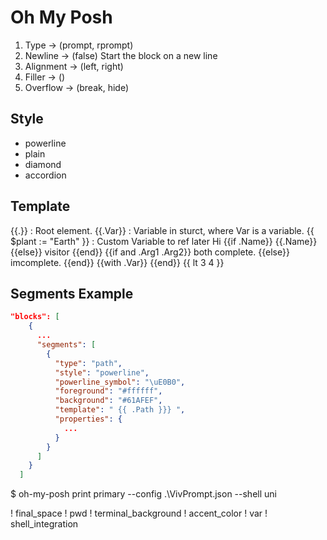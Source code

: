 # Oh My Posh

1. Type -> (prompt, rprompt)
2. Newline -> (false) Start the block on a new line
3. Alignment -> (left, right)
4. Filler -> ()
5. Overflow -> (break, hide)

## Style

- powerline
- plain
- diamond
- accordion

## Template

{{.}} : Root element.
{{.Var}} : Variable in sturct, where Var is a variable.
{{ $plant := "Earth" }} : Custom Variable to ref later
Hi {{if .Name}} {{.Name}} {{else}} visitor {{end}}
{{if and .Arg1 .Arg2}} both complete. {{else}} imcomplete. {{end}}
{{with .Var}} {{end}}
{{ lt 3 4 }}

## Segments Example

```json
"blocks": [
    {
      ...
      "segments": [
        {
          "type": "path",
          "style": "powerline",
          "powerline_symbol": "\uE0B0",
          "foreground": "#ffffff",
          "background": "#61AFEF",
          "template": " {{ .Path }}} ",
          "properties": {
            ...
          }
        }
      ]
    }
  ]
```

$ oh-my-posh print primary --config .\VivPrompt.json --shell uni

! final_space
! pwd
! terminal_background
! accent_color
! var
! shell_integration
